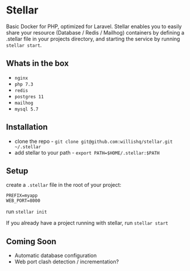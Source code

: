 # Stellar

Basic Docker for PHP, optimized for Laravel. Stellar enables you to easily share your resource (Database / Redis / Mailhog) containers by defining a .stellar file in your projects directory, and starting the service by running `stellar start`.

## Whats in the box

- `nginx`
- `php 7.3`
- `redis`
- `postgres 11`
- `mailhog`
- `mysql 5.7`

## Installation

 - clone the repo - `git clone git@github.com:willishq/stellar.git ~/.stellar`
 - add stellar to your path - `export PATH=$HOME/.stellar:$PATH`

## Setup

create a `.stellar` file in the root of your project:

```
PREFIX=myapp
WEB_PORT=8000

```

run `stellar init`

If you already have a project running with stellar, run `stellar start`

## Coming Soon

 - Automatic database configuration
 - Web port clash detection / incrementation?
